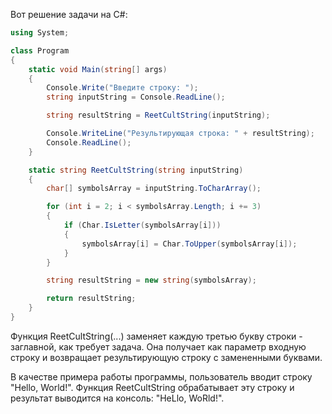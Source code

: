 Вот решение задачи на C#:

```csharp
using System;

class Program
{
    static void Main(string[] args)
    {
        Console.Write("Введите строку: ");
        string inputString = Console.ReadLine();

        string resultString = ReetCultString(inputString);

        Console.WriteLine("Результирующая строка: " + resultString);
        Console.ReadLine();
    }

    static string ReetCultString(string inputString)
    {
        char[] symbolsArray = inputString.ToCharArray();

        for (int i = 2; i < symbolsArray.Length; i += 3)
        {
            if (Char.IsLetter(symbolsArray[i]))
            {
                symbolsArray[i] = Char.ToUpper(symbolsArray[i]);
            }
        }

        string resultString = new string(symbolsArray);

        return resultString;
    }
}
```

Функция ReetCultString(...) заменяет каждую третью букву строки - заглавной, как требует задача. Она получает как параметр входную строку и возвращает результирующую строку с замененными буквами. 

В качестве примера работы программы, пользователь вводит строку "Hello, World!". Функция ReetCultString обрабатывает эту строку и результат выводится на консоль: "HeLlo, WoRld!".
